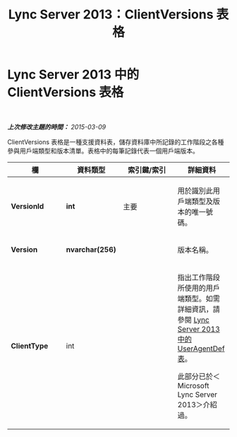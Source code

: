 ﻿---
title: Lync Server 2013：ClientVersions 表格
TOCTitle: ClientVersions 表格
ms:assetid: 542316cf-a6db-4d52-ab28-8bf6d27a3b48
ms:mtpsurl: https://technet.microsoft.com/zh-tw/library/Gg398356(v=OCS.15)
ms:contentKeyID: 49290941
ms.date: 08/10/2015
mtps_version: v=OCS.15
ms.translationtype: HT
---

# Lync Server 2013 中的 ClientVersions 表格

 

_**上次修改主題的時間：** 2015-03-09_

ClientVersions 表格是一種支援資料表，儲存資料庫中所記錄的工作階段之各種參與用戶端類型和版本清單。表格中的每筆記錄代表一個用戶端版本。


<table>
<colgroup>
<col style="width: 25%" />
<col style="width: 25%" />
<col style="width: 25%" />
<col style="width: 25%" />
</colgroup>
<thead>
<tr class="header">
<th>欄</th>
<th>資料類型</th>
<th>索引鍵/索引</th>
<th>詳細資料</th>
</tr>
</thead>
<tbody>
<tr class="odd">
<td><p><strong>VersionId</strong></p></td>
<td><p><strong>int</strong></p></td>
<td><p>主要</p></td>
<td><p>用於識別此用戶端類型及版本的唯一號碼。</p></td>
</tr>
<tr class="even">
<td><p><strong>Version</strong></p></td>
<td><p><strong>nvarchar(256)</strong></p></td>
<td><p></p></td>
<td><p>版本名稱。</p></td>
</tr>
<tr class="odd">
<td><p><strong>ClientType</strong></p></td>
<td><p>int</p></td>
<td><p></p></td>
<td><p>指出工作階段所使用的用戶端類型。如需詳細資訊，請參閱 <a href="lync-server-2013-useragentdef-table.md">Lync Server 2013 中的 UserAgentDef 表</a>。</p>
<p>此部分已於＜ Microsoft Lync Server 2013＞介紹過。</p></td>
</tr>
</tbody>
</table>

